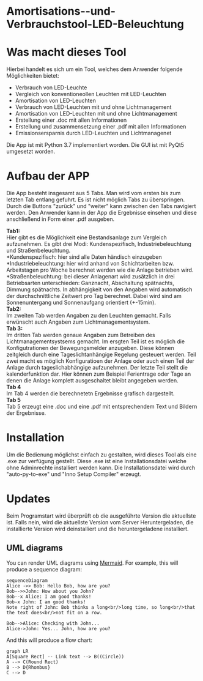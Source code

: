 # Amortisations--und-Verbrauchstool-LED-Beleuchtung

# Was macht dieses Tool
Hierbei handelt es sich um ein Tool, welches dem Anwender folgende Möglichkeiten bietet:
- Verbrauch von LED-Leuchte
- Vergleich von konventioneollen Leuchten mit LED-Leuchten
- Amortisation von LED-Leuchten
- Verbrauch von LED-Leuchten mit und ohne Lichtmanagement 
- Amortisation von LED-Leuchten mit und ohne Lichtmanagement
- Erstellung einer .doc mit allen Informationen
- Erstellung und zusammensetzung einer .pdf mit allen Informationen
- Emissionsersparnis durch LED-Leuchten und Lichtmanagenet

Die App ist mit Python 3.7 implementiert worden. Die GUI ist mit PyQt5 umgesetzt worden.

# Aufbau der APP
Die App besteht insgesamt aus 5 Tabs. Man wird vom ersten bis zum letzten Tab entlang gefuhrt. Es ist nicht möglich Tabs zu überspringen. Durch die Buttons "zurück" und "weiter" kann zwischen den Tabs navigiert werden. Den Anwender kann in der App die Ergebnisse einsehen und diese anschließend in Form einer .pdf ausgeben. 

**Tab1:**  
Hier gibt es die Möglichkeit eine Bestandsanlage zum Vergleich aufzunehmen. Es gibt drei Modi: Kundenspezifisch, Industriebeleuchtung und Straßenbeleuchtung.   
*Kundenspezifisch: hier sind alle Daten händisch einzugeben  
*Industriebeleuchtung: hier wird anhand von Schichtarbeiten bzw. Arbeitstagen pro Woche berechnet werden wie die Anlage betrieben wird.  
*Straßenbeleuchtung: bei dieser Anlagenart wird zusätzlich in drei Betriebsarten unterschieden: Ganznacht, Abschaltung spätnachts, Dimmung spätnachts. In abhängigkeit von den Angaben wird automatisch der durchschnittliche Zeitwert pro Tag berechnet. Dabei wird sind am Sonnenuntergang und Sonnenaufgang orientiert (+-15min).  
**Tab2:**  
Im zweiten Tab werden Angaben zu den Leuchten gemacht. Falls erwünscht auch Angaben zum Lichtmanagementsystem.  
**Tab 3:**  
Im dritten Tab werden genaue Angaben zum Betreiben des Lichtmanagementsystsems gemacht. Im ersgten Teil ist es möglich die Konfigutrationen der Bewegungsmelder anzugeben. Diese können zeitgleich durch eine Tageslichtanhängige Regelung gesteuert werden. Teil zwei macht es möglich Konfiguratioen der Anlage oder auch einen Teil der Anlage durch tageslichabhängige aufzunehmen. Der letzte Teil stellt die kalenderfunktion dar. Hier können zum Beispiel Ferientrage oder Tage an denen die Anlage komplett ausgeschaltet bleibt angegeben werden.  
**Tab 4**  
Im Tab 4 werden die berechnetetn Ergebnisse grafisch dargestellt.  
**Tab 5**  
Tab 5 erzeugt eine .doc und eine .pdf mit entsprechendem Text und Bildern der Ergebnisse.  

# Installation
Um die Bedienung möglichst einfach zu gestalten, wird dieses Tool als eine .exe zur verfügung gestellt. Diese .exe ist eine Installationsdatei welche ohne Adminrechte installiert werden kann. Die Installationsdatei wird durch "auto-py-to-exe" und "Inno Setup Compiler" erzeugt. 

# Updates
Beim Programstart wird überprüft ob die ausgeführte Version die aktuellste ist. Falls nein, wird die aktuellste Version vom Server Heruntergeladen, die installierte Version wird deinstalliert und die heruntergeladene installiert.

## UML diagrams

You can render UML diagrams using [Mermaid](https://mermaidjs.github.io/). For example, this will produce a sequence diagram:

```mermaid
sequenceDiagram
Alice ->> Bob: Hello Bob, how are you?
Bob-->>John: How about you John?
Bob--x Alice: I am good thanks!
Bob-x John: I am good thanks!
Note right of John: Bob thinks a long<br/>long time, so long<br/>that the text does<br/>not fit on a row.

Bob-->Alice: Checking with John...
Alice->John: Yes... John, how are you?
```

And this will produce a flow chart:

```mermaid
graph LR
A[Square Rect] -- Link text --> B((Circle))
A --> C(Round Rect)
B --> D{Rhombus}
C --> D
```
